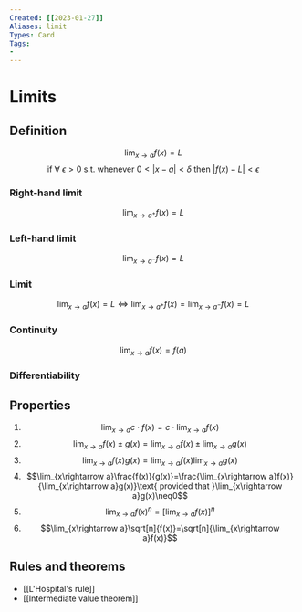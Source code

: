 ```yaml
---
Created: [[2023-01-27]]
Aliases: limit
Types: Card
Tags: 
- 
---
```

# Limits
## Definition
$$\lim_{x\rightarrow a}f(x)=L$$
$$\text{ if }\forall\ \epsilon>0\text{ s.t. whenever }0<|x-a|<\delta\text{ then }|f(x)-L|<\epsilon$$
### Right-hand limit
$$\lim_{x\rightarrow a^+}f(x)=L$$
### Left-hand limit
$$\lim_{x\rightarrow a^-}f(x)=L$$
### Limit
$$\lim_{x\rightarrow a}f(x)=L\Leftrightarrow\lim_{x\rightarrow a^+}f(x)=\lim_{x\rightarrow a^-}f(x)=L$$
### Continuity
$$\lim_{x\rightarrow a}f(x)=f(a)$$
### Differentiability

## Properties
1. $$\lim_{x\rightarrow a}c\cdot f(x)=c\cdot\lim_{x\rightarrow a}f(x)$$
2. $$\lim_{x\rightarrow a}f(x)\pm g(x)=\lim_{x\rightarrow a}f(x)\pm\lim_{x\rightarrow a}g(x)$$
3. $$\lim_{x\rightarrow a}f(x)g(x)=\lim_{x\rightarrow a}f(x)\lim_{x\rightarrow a}g(x)$$
4. $$\lim_{x\rightarrow a}\frac{f(x)}{g(x)}=\frac{\lim_{x\rightarrow a}f(x)}{\lim_{x\rightarrow a}g(x)}\text{ provided that }\lim_{x\rightarrow a}g(x)\neq0$$
5. $$\lim_{x\rightarrow a}f(x)^n=[\lim_{x\rightarrow a}f(x)]^n$$
6. $$\lim_{x\rightarrow a}\sqrt[n]{f(x)}=\sqrt[n]{\lim_{x\rightarrow a}f(x)}$$
## Rules and theorems
- [[L'Hospital's rule]]
- [[Intermediate value theorem]]
